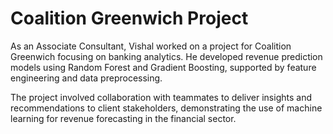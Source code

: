 # Coalition Greenwich Project

As an Associate Consultant, Vishal worked on a project for Coalition Greenwich focusing on banking analytics. He developed revenue prediction models using Random Forest and Gradient Boosting, supported by feature engineering and data preprocessing.  

The project involved collaboration with teammates to deliver insights and recommendations to client stakeholders, demonstrating the use of machine learning for revenue forecasting in the financial sector.
